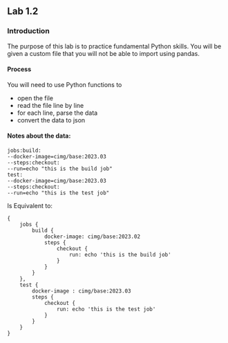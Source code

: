 ## Lab 1.2

### Introduction
The purpose of this lab is to practice fundamental Python skills. You will be given a custom file that you will not be able to import using pandas. 

#### Process
You will need to use Python functions to     
- open the file
- read the file line by line 
- for each line, parse the data    
- convert the data to json

#### Notes about the data: 

```
jobs:build:
--docker-image=cimg/base:2023.03
--steps:checkout:
--run=echo "this is the build job"
test:
--docker-image=cimg/base:2023.03 
--steps:checkout:
--run=echo "this is the test job" 
```
Is Equivalent to: 
```
{
    jobs {
        build {
            docker-image: cimg/base:2023.02
            steps {
                checkout {
                    run: echo 'this is the build job'
                }
            }
        }
    },
    test {
        docker-image : cimg/base:2023.03
        steps {
            checkout {
                run: echo 'this is the test job'
            }
        }
    }
} 
```
